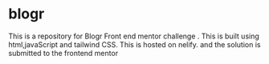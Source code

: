 # blogr
This is a repository for Blogr  Front end mentor challenge .
This is built using html,javaScript and tailwind CSS.
This is hosted on nelify.
and the solution is submitted to the frontend mentor

